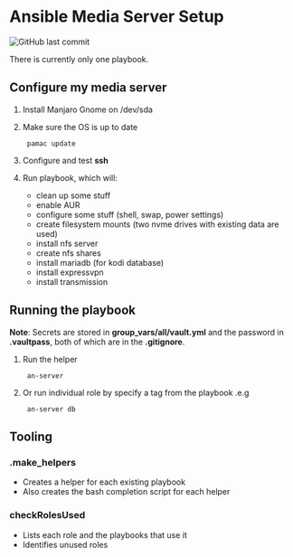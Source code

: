 # Ansible Media Server Setup

![GitHub last commit](https://img.shields.io/github/last-commit/marinierb/ansible-server)

There is currently only one playbook.

## Configure my media server

1. Install Manjaro Gnome on /dev/sda
1. Make sure the OS is up to date

        pamac update

1. Configure and test **ssh**
1. Run playbook, which will:
   * clean up some stuff
   * enable AUR
   * configure some stuff (shell, swap, power settings)
   * create filesystem mounts (two nvme drives with existing data are used)
   * install nfs server
   * create nfs shares
   * install mariadb (for kodi database)
   * install expressvpn
   * install transmission

## Running the playbook

**Note**: Secrets are stored in **group_vars/all/vault.yml** and the password in **.vaultpass**, both of which are in the **.gitignore**.

1. Run the helper

        an-server

1. Or run individual role by specify a tag from the playbook .e.g

        an-server db

## Tooling

### .make_helpers

* Creates a helper for each existing playbook
* Also creates the bash completion script for each helper

### checkRolesUsed

* Lists each role and the playbooks that use it
* Identifies unused roles

